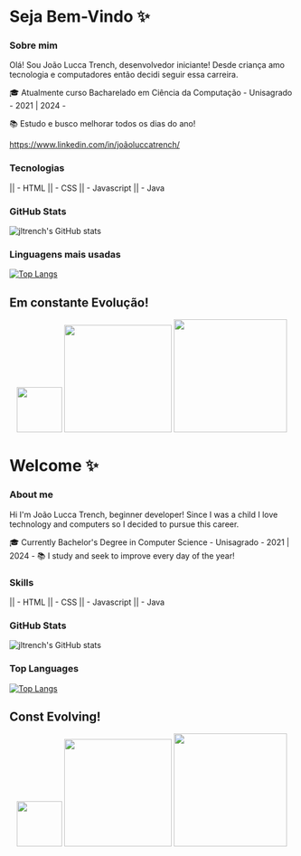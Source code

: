 <h1> Seja Bem-Vindo ✨</h1>

### Sobre mim

Olá! Sou João Lucca Trench, desenvolvedor iniciante! Desde criança amo tecnologia e computadores então decidi seguir essa carreira.

🎓 Atualmente curso Bacharelado em Ciência da Computação - Unisagrado - 2021 | 2024 - 

📚 Estudo e busco melhorar todos os dias do ano!

https://www.linkedin.com/in/joãoluccatrench/

### Tecnologias

|| - HTML
|| - CSS
|| - Javascript
|| - Java

### GitHub Stats


![jltrench's GitHub stats](https://github-readme-stats.vercel.app/api?username=jltrench&theme=prussian&show_icons=true)



### Linguagens mais usadas

[![Top Langs](https://github-readme-stats.vercel.app/api/top-langs/?username=jltrench&layout=compact)](https://github.com/jltrench/github-readme-stats)

<h2> Em constante Evolução! </h2>
  <p align="center">
    <img src="https://images-wixmp-ed30a86b8c4ca887773594c2.wixmp.com/f/76f799f4-acae-4f54-9a0a-a3f02a479ef1/d4vwhge-682589df-6666-4097-aaf0-3a86229a8484.png/v1/fill/w_350,h_350,strp/bigger_8_bit_squirtle_by_mickiart14_d4vwhge-fullview.png?token=eyJ0eXAiOiJKV1QiLCJhbGciOiJIUzI1NiJ9.eyJzdWIiOiJ1cm46YXBwOjdlMGQxODg5ODIyNjQzNzNhNWYwZDQxNWVhMGQyNmUwIiwiaXNzIjoidXJuOmFwcDo3ZTBkMTg4OTgyMjY0MzczYTVmMGQ0MTVlYTBkMjZlMCIsIm9iaiI6W1t7ImhlaWdodCI6Ijw9MzUwIiwicGF0aCI6IlwvZlwvNzZmNzk5ZjQtYWNhZS00ZjU0LTlhMGEtYTNmMDJhNDc5ZWYxXC9kNHZ3aGdlLTY4MjU4OWRmLTY2NjYtNDA5Ny1hYWYwLTNhODYyMjlhODQ4NC5wbmciLCJ3aWR0aCI6Ijw9MzUwIn1dXSwiYXVkIjpbInVybjpzZXJ2aWNlOmltYWdlLm9wZXJhdGlvbnMiXX0.8_MqVORP7SLjMs1l_MIsd1y-R1B_z47W5ddGOSfOms0" height="80px">
    <img src="https://i.pinimg.com/originals/22/fc/aa/22fcaa31983cff8a106aa4f58cf41e80.png" height="190px">
    <img src="https://img.pokemondb.net/sprites/sword-shield/normal/blastoise.png" height="200px">
  </p>

<h1> Welcome ✨</h1>

### About me


Hi I'm João Lucca Trench, beginner developer! Since I was a child I love technology and computers so I decided to pursue this career.

🎓 Currently Bachelor's Degree in Computer Science - Unisagrado - 2021 | 2024 - 
📚 I study and seek to improve every day of the year!

### Skills

|| - HTML
|| - CSS
|| - Javascript
|| - Java
### GitHub Stats

![jltrench's GitHub stats](https://github-readme-stats.vercel.app/api?username=jltrench&theme=prussian&show_icons=true)

### Top Languages

[![Top Langs](https://github-readme-stats.vercel.app/api/top-langs/?username=jltrench&layout=compact)](https://github.com/jltrench/github-readme-stats)

<h2> Const Evolving! </h2>
  <p align="center">
    <img src="https://images-wixmp-ed30a86b8c4ca887773594c2.wixmp.com/f/76f799f4-acae-4f54-9a0a-a3f02a479ef1/d4vwhge-682589df-6666-4097-aaf0-3a86229a8484.png/v1/fill/w_350,h_350,strp/bigger_8_bit_squirtle_by_mickiart14_d4vwhge-fullview.png?token=eyJ0eXAiOiJKV1QiLCJhbGciOiJIUzI1NiJ9.eyJzdWIiOiJ1cm46YXBwOjdlMGQxODg5ODIyNjQzNzNhNWYwZDQxNWVhMGQyNmUwIiwiaXNzIjoidXJuOmFwcDo3ZTBkMTg4OTgyMjY0MzczYTVmMGQ0MTVlYTBkMjZlMCIsIm9iaiI6W1t7ImhlaWdodCI6Ijw9MzUwIiwicGF0aCI6IlwvZlwvNzZmNzk5ZjQtYWNhZS00ZjU0LTlhMGEtYTNmMDJhNDc5ZWYxXC9kNHZ3aGdlLTY4MjU4OWRmLTY2NjYtNDA5Ny1hYWYwLTNhODYyMjlhODQ4NC5wbmciLCJ3aWR0aCI6Ijw9MzUwIn1dXSwiYXVkIjpbInVybjpzZXJ2aWNlOmltYWdlLm9wZXJhdGlvbnMiXX0.8_MqVORP7SLjMs1l_MIsd1y-R1B_z47W5ddGOSfOms0" height="80px">
    <img src="https://i.pinimg.com/originals/22/fc/aa/22fcaa31983cff8a106aa4f58cf41e80.png" height="190px">
    <img src="https://img.pokemondb.net/sprites/sword-shield/normal/blastoise.png" height="200px">
  </p>

